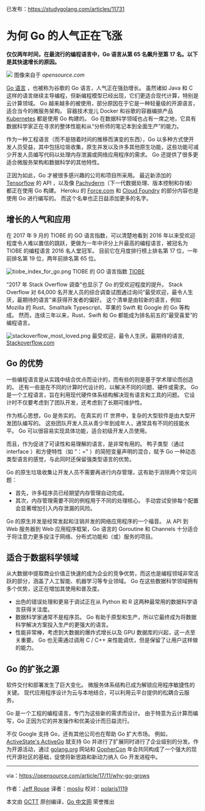 已发布：https://studygolang.com/articles/11731

# 为何 Go 的人气正在飞涨

**仅仅两年时间，在最流行的编程语言中，Go 语言从第 65 名飙升至第 17 名。以下是其快速增长的原因。**

![](https://opensource.com/sites/default/files/styles/image-full-size/public/lead-images/build_structure_tech_program_code_construction.png?itok=nVsiLuag)
图像来自于 _opensource.com_

[Go 语言](https://golang.org/) ，也被称为谷歌的 Go 语言，人气正在强劲增长。 虽然诸如 Java 和 C 这样的语言继续主导编程，但新编程模型已经出现，它们更适合现代计算，特别是云计算领域。 Go 越来越多的被使用，部分原因在于它是一种轻量级的开源语言，适合当今的微服务架构。 容器技术宠儿 Docker 和谷歌的容器编排产品 [Kubernetes](https://opensource.com/sitewide-search?search_apiviews_fulltext=Kubernetes) 都是使用 Go 构建的。 Go 在数据科学领域也占有一席之地，它具有数据科学家正在寻求的整体性能和从“分析师的笔记本到全面生产”的能力。

作为一种工程语言（而不是随着时间的推移而演变的东西），Go 以多种方式使开发人员受益，其中包括垃圾收集，原生并发以及许多其他原生功能，这些功能可减少开发人员编写代码以处理内存泄漏或网络应用程序的需求。 Go 还提供了很多更适合微服务架构和数据科学的其他特性。

正因为如此，Go 才被很多感兴趣的公司和项目所采用。 最近新添加的 [Tensorflow](https://www.tensorflow.org/) 的 API ，以及像 [Pachyderm](http://www.pachyderm.io/)（下一代数据处理、版本控制和存储）都正在使用 Go 构建。 Heroku 的 [Force.com](https://github.com/heroku/force) 和 [Cloud Foundry](https://www.cloudfoundry.org/) 的部分内容也是使用 Go 进行编写的。 而这个名单也正日益添加更多的名字。

## 增长的人气和应用

在 2017 年 9 月的 TIOBE 的 GO 语言指数，可以清楚地看到 2016 年以来受欢迎程度令人难以置信的跳跃，更做为一年中评分上升最高的编程语言，被冠名为 TIOBE 的编程语言 2016 名人堂冠军。 目前它在月度排行榜上排名第 17 位，一年前排名第 19 位，两年前排名第 65 位。

![tiobe_index_for_go.png](https://opensource.com/sites/default/files/u128651/tiobe_index_for_go.png)
TIOBE 的 GO 语言指数 [TIOBE](https://www.tiobe.com/tiobe-index/go/)

“2017 年 Stack Overflow 调查”也显示了 Go 的受欢迎程度的提升。  Stack Overflow 对 64,000 名开发人员的综合调查试图通过询问“最受欢迎，最令人生厌，最期待的语言”来获得开发者的偏好。 这个清单是由较新的语言，例如 Mozilla 的 Rust、Smalltalk
Typescript、苹果的 Swift 和 Google 的 Go 等构成。 然而，连续三年以来，Rust、Swift 和 Go 都能成为排名前五的“最受喜爱”的编程语言。

![stackoverflow_most_loved.png](https://opensource.com/sites/default/files/u128651/stackoverflow_most_loved.png)
最受欢迎，最令人生厌，最期待的语言, [Stackoverflow.com](https://insights.stackoverflow.com/survey/2017#most-loved-dreaded-and-wanted)

## Go 的优势

一些编程语言是从实践中结合优点而设计的，而有些的则是基于学术理论而创造的。 还有一些是在不同的计算时代设计的，以解决不同的问题、硬件或需求。 Go 是一个工程语言，旨在利用现代硬件体系结构解决现有语言和工具的问题。 它设计时不仅要考虑到了团队开发，还考虑到了长期可维护性。

作为核心思想，Go 是务实的。 在真实的 IT 世界中，复杂的大型软件是由大型开发团队编写的。 这些团队开发人员从青少年到成年人，通常具有不同的技能水平。 Go 可以很容易实现具体功能，适合初级开发人员使用。

而且，作为促进了可读性和易理解的语言，是非常有用的。 鸭子类型（通过 interface ）和方便特性（如 “：=” ）的简短变量声明的混合，赋予 Go 一种动态类型语言的感觉，与此同时还保留强类型语言的优势。

Go 的原生垃圾收集让开发人员不需要再进行内存管理，这有助于消除两个常见问题：

* 首先，许多程序员已经期望内存管理自动完成。
* 其次，内存管理需要不同的例程用于不同的处理核心。 手动尝试安排每个配置会显著增加引入内存泄漏的风险。

Go 的原生并发是经常发起和注销并发的网络应用程序的一个福音。 从 API 到 Web 服务器到 Web 应用程序框架，Go 语言的 Goroutine 和 Channels 十分适合于将注意力更多投注于网络、分布式功能和（或）服务的项目。

## 适合于数据科学领域

从大数据中提取商业价值正快速的成为企业的竞争优势，而这也是编程领域非常活跃的部分，涵盖了人工智能、机器学习等专业领域。 Go 在这些数据科学领域拥有多个优势，这正在增加其使用和普及度。

* 出色的错误处理和更易于调试正在从 Python 和 R 这两种最常用的数据科学语言获得关注度。
* 数据科学家通常不是程序员。 Go 有助于原型和生产，所以它最终成为将数据科学解决方案投入生产的更强大的语言。
* 性能非常棒，考虑到大数据的爆炸式增长以及 GPU 数据库的兴起，这一点至关重要。 Go 也无需通过调用 C / C++ 来性能调优，但是保留了让用户这样做的能力。

## Go 的扩张之源

软件交付和部署发生了巨大变化。 微服务体系结构已成为解锁应用程序敏捷性的关键。 现代应用程序设计为云与本地结合，可以利用云平台提供的松耦合云服务。

Go 是一个工程的编程语言，专门为这些新的需求而设计。 由于特意为云计算而编写，Go 正因为它的并发操作和优美设计而日益流行。

不仅 Google 支持 Go，还有其他公司也在帮助 Go 扩大市场。 例如，  [ActiveState's ActiveGo](https://www.activestate.com/activego) 就支持 Go 并进行了扩展同时进行了企业级别的分发。作为开源活动，通过 [golang.org](https://golang.org/) 网站和 [GopherCon](https://www.gophercon.com/) 年会共同构成了一个强大的现代开源社区的基础，促使将新思路和新动力纳入 Go 开发进程中。

---

via：https://opensource.com/article/17/11/why-go-grows

作者：[Jeff Rouse](https://opensource.com/users/jeffr)
译者：[mosliu](https://github.com/mosliu)
校对：[polaris1119](https://github.com/polaris1119)

本文由 [GCTT](https://github.com/studygolang/GCTT) 原创编译，[Go 中文网](https://studygolang.com/) 荣誉推出
